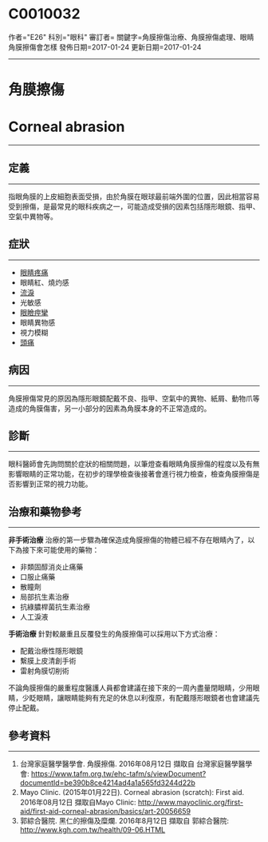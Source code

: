 # C0010032
作者="E26"
科別="眼科"
審訂者=
關鍵字=角膜擦傷治療、角膜擦傷處理、眼睛角膜擦傷會怎樣
發佈日期=2017-01-24
更新日期=2017-01-24

----------
# 角膜擦傷
# Corneal abrasion
----------
## 定義
----------

指眼角膜的上皮細胞表面受損，由於角膜在眼球最前端外圍的位置，因此相當容易受到擦傷，是最常見的眼科疾病之一，可能造成受損的因素包括隱形眼鏡、指甲、空氣中異物等。

## 症狀
----------
- [眼睛疼痛](C0151827)
- 眼睛紅、燒灼感
- [流淚](C0578647)
- 光敏感
- [眼瞼痙攣](C0005747)
- 眼睛異物感
- 視力模糊
- [頭痛](C0018681)
## 病因
----------

角膜擦傷常見的原因為隱形眼鏡配戴不良、指甲、空氣中的異物、紙屑、動物爪等造成的角膜傷害，另一小部分的因素為角膜本身的不正常造成的。

## 診斷
----------

眼科醫師會先詢問關於症狀的相關問題，以筆燈查看眼睛角膜擦傷的程度以及有無影響眼睛的正常功能，在初步的理學檢查後接著會進行視力檢查，檢查角膜擦傷是否影響到正常的視力功能。

## 治療和藥物參考
----------

**非手術治療**
治療的第一步驟為確保造成角膜擦傷的物體已經不存在眼睛內了，以下為接下來可能使用的藥物：

- 非類固醇消炎止痛藥
- 口服止痛藥
- 散瞳劑
- 局部抗生素治療
- 抗綠膿桿菌抗生素治療
- 人工淚液

**手術治療**
針對較嚴重且反覆發生的角膜擦傷可以採用以下方式治療：

- 配戴治療性隱形眼鏡
- 繫膜上皮清創手術
- 雷射角膜切削術

不論角膜擦傷的嚴重程度醫護人員都會建議在接下來的一周內盡量閉眼睛，少用眼睛，少眨眼睛，讓眼睛能夠有充足的休息以利復原，有配戴隱形眼鏡者也會建議先停止配戴。

## 參考資料
----------
1. 台灣家庭醫學醫學會. 角膜擦傷. 2016年08月12日 擷取自 台灣家庭醫學醫學會:
  https://www.tafm.org.tw/ehc-tafm/s/viewDocument?documentId=be390b8ce4214ad4a1a565fd3244d22b
2. Mayo Clinic. (2015年01月22日). Corneal abrasion (scratch): First aid. 2016年08月12日 擷取自Mayo Clinic:
  http://www.mayoclinic.org/first-aid/first-aid-corneal-abrasion/basics/art-20056659
3. 郭綜合醫院. 黑仁的擦傷及糜爛. 2016年8月12日 擷取自 郭綜合醫院:
  http://www.kgh.com.tw/health/09-06.HTML

